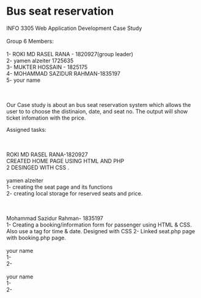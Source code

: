 # Bus seat reservation 
INFO 3305 Web Application Development Case Study
<br><br>
Group 6  Members:
<br><br>
1-  ROKI MD RASEL RANA - 1820927(group leader)
<br>
2-  yamen alzeiter 1725635
<br>
3- MUKTER HOSSAIN - 1825175
<br>
4- MOHAMMAD SAZIDUR RAHMAN-1835197
<br>
5- your name

<br><br>
Our Case study is about an bus seat reservation system which allows the user to to choose the distinaion, date, and seat no. The output will show ticket infomation with the price.

Assigned tasks:


<br><br>
ROKI MD RASEL RANA-1820927
<br>
CREATED HOME PAGE USING HTML AND PHP 
<br>
2 DESINGED WITH CSS  . 
<br><br>
yamen alzeiter
<br>
1- creating the seat page and its functions 
<br>
2- creating local storage for reserved seats and price.

<br><br>
Mohammad Sazidur Rahman- 1835197
<br>
1- Creating a booking/information form for passenger using HTML & CSS. Also use a tag for time & date. Designed with CSS
2- Linked seat.php page with booking.php page.
<br><br>
your name
<br>
1-
<br>
2- 
<br><br>
your name
<br>
1-
<br>
2- 

